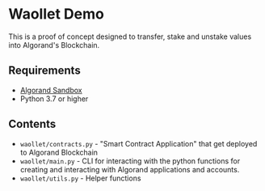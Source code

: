 # Waollet Demo

This is a proof of concept designed to transfer, stake and unstake values into 
Algorand's Blockchain.

## Requirements

- [Algorand Sandbox](https://github.com/algorand/sandbox)
- Python 3.7 or higher

## Contents

* `waollet/contracts.py` - "Smart Contract Application" that get deployed to Algorand Blockchain
* `waollet/main.py` - CLI for interacting with the python functions for creating and interacting with Algorand applications and accounts.
* `waollet/utils.py` - Helper functions
